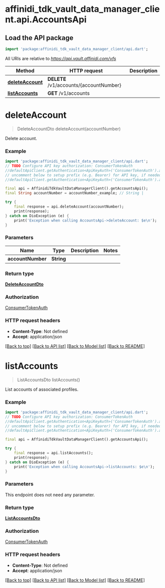 # affinidi_tdk_vault_data_manager_client.api.AccountsApi

## Load the API package

```dart
import 'package:affinidi_tdk_vault_data_manager_client/api.dart';
```

All URIs are relative to *https://api.vault.affinidi.com/vfs*

| Method                                            | HTTP request                            | Description |
| ------------------------------------------------- | --------------------------------------- | ----------- |
| [**deleteAccount**](AccountsApi.md#deleteaccount) | **DELETE** /v1/accounts/{accountNumber} |
| [**listAccounts**](AccountsApi.md#listaccounts)   | **GET** /v1/accounts                    |

# **deleteAccount**

> DeleteAccountDto deleteAccount(accountNumber)

Delete account.

### Example

```dart
import 'package:affinidi_tdk_vault_data_manager_client/api.dart';
// TODO Configure API key authorization: ConsumerTokenAuth
//defaultApiClient.getAuthentication<ApiKeyAuth>('ConsumerTokenAuth').apiKey = 'YOUR_API_KEY';
// uncomment below to setup prefix (e.g. Bearer) for API key, if needed
//defaultApiClient.getAuthentication<ApiKeyAuth>('ConsumerTokenAuth').apiKeyPrefix = 'Bearer';

final api = AffinidiTdkVaultDataManagerClient().getAccountsApi();
final String accountNumber = accountNumber_example; // String |

try {
    final response = api.deleteAccount(accountNumber);
    print(response);
} catch on DioException (e) {
    print('Exception when calling AccountsApi->deleteAccount: $e\n');
}
```

### Parameters

| Name              | Type       | Description | Notes |
| ----------------- | ---------- | ----------- | ----- |
| **accountNumber** | **String** |             |

### Return type

[**DeleteAccountDto**](DeleteAccountDto.md)

### Authorization

[ConsumerTokenAuth](../README.md#ConsumerTokenAuth)

### HTTP request headers

- **Content-Type**: Not defined
- **Accept**: application/json

[[Back to top]](#) [[Back to API list]](../README.md#documentation-for-api-endpoints) [[Back to Model list]](../README.md#documentation-for-models) [[Back to README]](../README.md)

# **listAccounts**

> ListAccountsDto listAccounts()

List accounts of associated profiles.

### Example

```dart
import 'package:affinidi_tdk_vault_data_manager_client/api.dart';
// TODO Configure API key authorization: ConsumerTokenAuth
//defaultApiClient.getAuthentication<ApiKeyAuth>('ConsumerTokenAuth').apiKey = 'YOUR_API_KEY';
// uncomment below to setup prefix (e.g. Bearer) for API key, if needed
//defaultApiClient.getAuthentication<ApiKeyAuth>('ConsumerTokenAuth').apiKeyPrefix = 'Bearer';

final api = AffinidiTdkVaultDataManagerClient().getAccountsApi();

try {
    final response = api.listAccounts();
    print(response);
} catch on DioException (e) {
    print('Exception when calling AccountsApi->listAccounts: $e\n');
}
```

### Parameters

This endpoint does not need any parameter.

### Return type

[**ListAccountsDto**](ListAccountsDto.md)

### Authorization

[ConsumerTokenAuth](../README.md#ConsumerTokenAuth)

### HTTP request headers

- **Content-Type**: Not defined
- **Accept**: application/json

[[Back to top]](#) [[Back to API list]](../README.md#documentation-for-api-endpoints) [[Back to Model list]](../README.md#documentation-for-models) [[Back to README]](../README.md)
